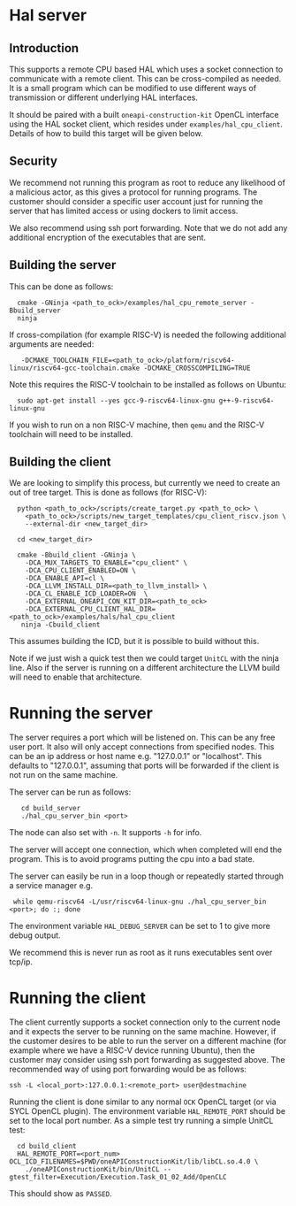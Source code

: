 # Hal server

## Introduction

This supports a remote CPU based HAL which uses a socket connection to
communicate with a remote client. This can be cross-compiled as needed. It is a
small program which can be modified to use different ways of
transmission or different underlying HAL interfaces.

It should be paired with a built `oneapi-construction-kit` OpenCL interface using
the HAL socket client, which resides under `examples/hal_cpu_client`. Details of
how to build this target will be given below.

## Security

We recommend not running this program as root to reduce any likelihood of a
malicious actor, as this gives a protocol for running programs. The customer
should consider a specific user account just for running the server that has
limited access or using dockers to limit access.

We also recommend using ssh port forwarding. Note that we do not add any
additional encryption of the executables that are sent.

## Building the server

This can be done as follows:

```
  cmake -GNinja <path_to_ock>/examples/hal_cpu_remote_server -Bbuild_server
  ninja
```

If cross-compilation (for example RISC-V) is needed the following additional arguments are needed:

```
   -DCMAKE_TOOLCHAIN_FILE=<path_to_ock>/platform/riscv64-linux/riscv64-gcc-toolchain.cmake -DCMAKE_CROSSCOMPILING=TRUE
```

Note this requires the RISC-V toolchain to be installed as follows on Ubuntu:

```
  sudo apt-get install --yes gcc-9-riscv64-linux-gnu g++-9-riscv64-linux-gnu
```

If you wish to run on a non RISC-V machine, then `qemu` and the RISC-V toolchain will need to be installed.

## Building the client

We are looking to simplify this process, but currently we need to create an out
of tree target. This is done as follows (for RISC-V):

```
  python <path_to_ock>/scripts/create_target.py <path_to_ock> \
    <path_to_ock>/scripts/new_target_templates/cpu_client_riscv.json \
    --external-dir <new_target_dir>

  cd <new_target_dir>

  cmake -Bbuild_client -GNinja \
    -DCA_MUX_TARGETS_TO_ENABLE="cpu_client" \
    -DCA_CPU_CLIENT_ENABLED=ON \
    -DCA_ENABLE_API=cl \
    -DCA_LLVM_INSTALL_DIR=<path_to_llvm_install> \
    -DCA_CL_ENABLE_ICD_LOADER=ON  \
    -DCA_EXTERNAL_ONEAPI_CON_KIT_DIR=<path_to_ock> 
    -DCA_EXTERNAL_CPU_CLIENT_HAL_DIR=<path_to_ock>/examples/hals/hal_cpu_client
   ninja -Cbuild_client
```

This assumes building the ICD, but it is possible to build without this.

Note if we just wish a quick test then we could target `UnitCL` with the ninja
line. Also if the server is running on a different architecture the LLVM build
will need to enable that architecture.

# Running the server

The server requires a port which will be listened on. This can be any free user
port. It also will only accept connections from specified nodes. This can be an
ip address or host name e.g. "127.0.0.1" or "localhost". This defaults to
"127.0.0.1", assuming that ports will be forwarded if the client is not run on
the same machine.

The server can be run as follows:

```
   cd build_server
   ./hal_cpu_server_bin <port>
```
The node can also set with `-n`. It supports `-h` for info.

The server will accept one connection, which when completed will end the
program. This is to avoid programs putting the cpu into a bad state.

The server can easily be run in a loop though or repeatedly started through a service manager e.g.

```
 while qemu-riscv64 -L/usr/riscv64-linux-gnu ./hal_cpu_server_bin <port>; do :; done
```

The environment variable `HAL_DEBUG_SERVER` can be set to 1 to give more debug output.

We recommend this is never run as root as it runs executables sent over tcp/ip.

# Running the client

The client currently supports a socket connection only to the current node and
it expects the server to be running on the same machine. However, if the
customer desires to be able to run the server on a different machine (for
example where we have a RISC-V device running Ubuntu), then the customer may
consider using ssh port forwarding as suggested above. The recommended way of
using port forwarding would be as follows:

```
ssh -L <local_port>:127.0.0.1:<remote_port> user@destmachine
```

Running the client is done similar to any normal `OCK` OpenCL target (or via
SYCL OpenCL plugin). The environment variable `HAL_REMOTE_PORT` should be set to
the local port number. As a simple test try running a simple UnitCL test:

```
  cd build_client
  HAL_REMOTE_PORT=<port_num> OCL_ICD_FILENAMES=$PWD/oneAPIConstructionKit/lib/libCL.so.4.0 \
    ./oneAPIConstructionKit/bin/UnitCL --gtest_filter=Execution/Execution.Task_01_02_Add/OpenCLC
```
This should show as `PASSED`.
